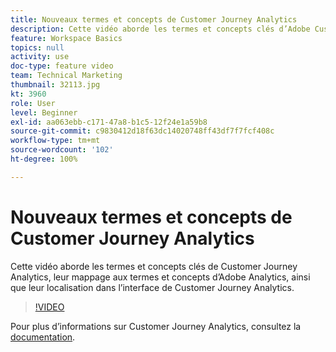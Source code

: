 ```yaml
---
title: Nouveaux termes et concepts de Customer Journey Analytics
description: Cette vidéo aborde les termes et concepts clés d’Adobe Customer Journey Analytics, leur mappage aux termes et concepts d’Adobe Analytics, ainsi que leur localisation dans l’interface de Customer Journey Analytics.
feature: Workspace Basics
topics: null
activity: use
doc-type: feature video
team: Technical Marketing
thumbnail: 32113.jpg
kt: 3960
role: User
level: Beginner
exl-id: aa063ebb-c171-47a8-b1c5-12f24e1a59b8
source-git-commit: c9830412d18f63dc14020748ff43df7f7fcf408c
workflow-type: tm+mt
source-wordcount: '102'
ht-degree: 100%

---
```


# Nouveaux termes et concepts de Customer Journey Analytics

Cette vidéo aborde les termes et concepts clés de Customer Journey Analytics, leur mappage aux termes et concepts d’Adobe Analytics, ainsi que leur localisation dans l’interface de Customer Journey Analytics.

>[!VIDEO](https://video.tv.adobe.com/v/32113/?quality=12&learn=on)

Pour plus d’informations sur Customer Journey Analytics, consultez la [documentation](https://experienceleague.adobe.com/docs/analytics-platform/using/cja-landing.html?lang=fr).
